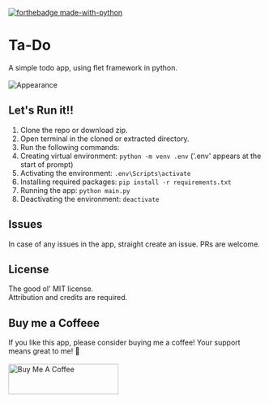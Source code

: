 [![forthebadge made-with-python](http://ForTheBadge.com/images/badges/made-with-python.svg)](https://www.python.org/)

# Ta-Do
A simple todo app, using flet framework in python.
<br><br>
![Appearance](https://github.com/taaaf11/Ta-Do/assets/109919009/3dddaf9c-ba60-4aea-af82-1d8349e664ef)
<br>


## Let's Run it!!
1. Clone the repo or download zip.
2. Open terminal in the cloned or extracted directory.
3. Run the following commands:
4. Creating virtual environment: `python -m venv .env` ('.env' appears at the start of prompt)
5. Activating the environment: `.env\Scripts\activate`
6. Installing required packages: `pip install -r requirements.txt`
7. Running the app: `python main.py`
8. Deactivating the environment: `deactivate`

## Issues
In case of any issues in the app, straight create an issue. PRs are welcome.

## License
The good ol' MIT license. <br> Attribution and credits are required.

## Buy me a Coffeee
If you like this app, please consider buying me a coffee! Your support means great to me! 🤍
<br><br>
<a href="https://www.buymeacoffee.com/tafu__" target="_blank"><img src="https://cdn.buymeacoffee.com/buttons/v2/default-green.png" alt="Buy Me A Coffee" style="height: 60px !important;width: 217px !important;" ></a>
